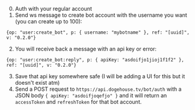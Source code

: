 0. Auth with your regular account
1. Send ws message to create bot account with the username you want (you can create up to 100):
```
{op: "user:create_bot", p: { username: "mybotname" }, ref: "[uuid]", v: "0.2.0"}
```
2. You will receive back a message with an api key or error:
```
{op: "user:create_bot:reply", p: { apiKey: "asdoifjo1jioj1f1f2" }, ref: "[uuid]", v: "0.2.0"}
```
3. Save that api key somewhere safe (I will be adding a UI for this but it doesn't exist atm)
4. Send a POST request to `https://api.dogehouse.tv/bot/auth` with a JSON body `{ apiKey: "asdoifjoqefjo" }` and it will return an `accessToken` and `refreshToken` for that bot account.
